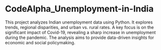 # CodeAlpha_Unemployment-in-India
This project analyzes Indian unemployment data using Python. It explores trends, regional disparities, and urban vs. rural rates. A key focus is on the significant impact of Covid-19, revealing a sharp increase in unemployment during the pandemic. The analysis aims to provide data-driven insights for economic and social policymaking.
